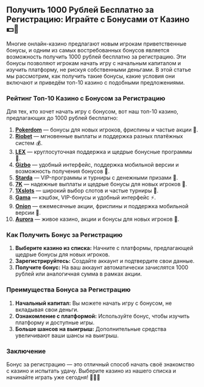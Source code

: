 ## Получить 1000 Рублей Бесплатно за Регистрацию: Играйте с Бонусами от Казино 💵🎉

Многие онлайн-казино предлагают новым игрокам приветственные бонусы, и одним из самых востребованных бонусов является возможность получить 1000 рублей бесплатно за регистрацию. Эти бонусы позволяют игрокам начать игру с начальным капиталом и изучить платформу, не рискуя собственными деньгами. В этой статье мы рассмотрим, как получить такие бонусы, какие условия они включают и приведём топ-10 казино с подобными предложениями.

### Рейтинг Топ-10 Казино с Бонусом за Регистрацию

Для тех, кто хочет начать игру с бонусом, вот наш топ-10 казино, предлагающих до 1000 рублей бесплатно:

1. **[Pokerdom](https://brandplay.link/4k77v2yx)** — бонусы для новых игроков, фриспины и частые акции 🎲.
2. **[Riobet](https://brandplay.link/7xBLTPyj)** — мгновенные выплаты и поддержка разных платёжных систем 💰.
3. **[LEX](https://brandplay.link/zW4hdDFV)** — круглосуточная поддержка и щедрые бонусные программы 🎉.
4. **[Gizbo](https://brandplay.link/bprXw4YV)** — удобный интерфейс, поддержка мобильной версии и возможность получения бонусов 🎁.
5. **[Starda](https://brandplay.link/fB7xwRFL)** — VIP-программы и турниры с денежными призами 🎈.
6. **[7K](https://brandplay.link/BvQyFShp)** — надежные выплаты и щедрые бонусы для новых игроков 🎯.
7. **[1Xslots](https://brandplay.link/hSB1khtr)** — широкий выбор слотов и частые турниры 🌟.
8. **[Gama](https://brandplay.link/j6NMKsDz)** — кэшбэк, VIP-бонусы и удобный интерфейс ⚡.
9. **[Onion](https://brandplay.link/zBGRVpQ9)** — ежемесячные акции, фриспины и поддержка мобильной версии 🎰.
10. **[Aurora](https://10trafic-stat2.com/click/668546556bcc6313411604bd/6766/13032/subaccount)** — живое казино, акции и бонусы для новых игроков 💎.

### Как Получить Бонус за Регистрацию

1. **Выберите казино из списка:** Начните с платформы, предлагающей щедрые бонусы для новых игроков.
2. **Зарегистрируйтесь:** Создайте аккаунт и подтвердите свои данные.
3. **Получите бонус:** На ваш аккаунт автоматически зачислятся 1000 рублей или аналогичная сумма в рамках акции.

### Преимущества Бонуса за Регистрацию

1. **Начальный капитал:** Вы можете начать игру с бонусом, не вкладывая свои деньги.
2. **Ознакомление с платформой:** Используйте бонус, чтобы изучить платформу и доступные игры.
3. **Больше шансов на выигрыш:** Дополнительные средства увеличивают ваши шансы на выигрыш.

### Заключение

Бонус за регистрацию — это отличный способ начать своё знакомство с казино и испытать удачу. Выберите казино из нашего списка и начинайте играть уже сегодня! 🎉💵💸
